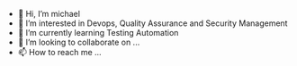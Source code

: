 - 👋 Hi, I’m michael
- 👀 I’m interested in Devops, Quality Assurance and Security Management
- 🌱 I’m currently learning Testing Automation
- 💞️ I’m looking to collaborate on ...
- 📫 How to reach me ...

<!---
fabulousmichael/fabulousmichael is a ✨ special ✨ repository because its `README.md` (this file) appears on your GitHub profile.
You can click the Preview link to take a look at your changes.
--->
